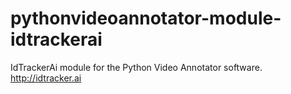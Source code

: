 # pythonvideoannotator-module-idtrackerai
IdTrackerAi module for the Python Video Annotator software. http://idtracker.ai
